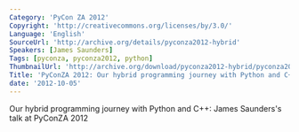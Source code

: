 ```yaml
---
Category: 'PyCon ZA 2012'
Copyright: 'http://creativecommons.org/licenses/by/3.0/'
Language: 'English'
SourceUrl: 'http://archive.org/details/pyconza2012-hybrid'
Speakers: [James Saunders]
Tags: [pyconza, pyconza2012, python]
ThumbnailUrl: 'http://archive.org/download/pyconza2012-hybrid/pyconza2012-hybrid.thumbs/pyconza2012-hybrid_000001.jpg'
Title: 'PyConZA 2012: Our hybrid programming journey with Python and C++'
date: '2012-10-05'
---
```

Our hybrid programming journey with Python and C++: James Saunders's talk at PyConZA 2012